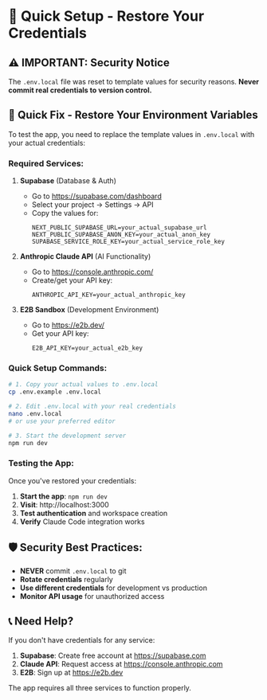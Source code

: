 # 🔧 Quick Setup - Restore Your Credentials

## ⚠️ IMPORTANT: Security Notice

The `.env.local` file was reset to template values for security reasons. **Never commit real credentials to version control.**

## 🚀 Quick Fix - Restore Your Environment Variables

To test the app, you need to replace the template values in `.env.local` with your actual credentials:

### Required Services:

1. **Supabase** (Database & Auth)
   - Go to https://supabase.com/dashboard
   - Select your project → Settings → API
   - Copy the values for:
     ```
     NEXT_PUBLIC_SUPABASE_URL=your_actual_supabase_url
     NEXT_PUBLIC_SUPABASE_ANON_KEY=your_actual_anon_key
     SUPABASE_SERVICE_ROLE_KEY=your_actual_service_role_key
     ```

2. **Anthropic Claude API** (AI Functionality)
   - Go to https://console.anthropic.com/
   - Create/get your API key:
     ```
     ANTHROPIC_API_KEY=your_actual_anthropic_key
     ```

3. **E2B Sandbox** (Development Environment)
   - Go to https://e2b.dev/
   - Get your API key:
     ```
     E2B_API_KEY=your_actual_e2b_key
     ```

### Quick Setup Commands:

```bash
# 1. Copy your actual values to .env.local
cp .env.example .env.local

# 2. Edit .env.local with your real credentials
nano .env.local
# or use your preferred editor

# 3. Start the development server
npm run dev
```

### Testing the App:

Once you've restored your credentials:

1. **Start the app**: `npm run dev`
2. **Visit**: http://localhost:3000
3. **Test authentication** and workspace creation
4. **Verify** Claude Code integration works

## 🛡️ Security Best Practices:

- **NEVER** commit `.env.local` to git
- **Rotate credentials** regularly  
- **Use different credentials** for development vs production
- **Monitor API usage** for unauthorized access

## 📞 Need Help?

If you don't have credentials for any service:

1. **Supabase**: Create free account at https://supabase.com
2. **Claude API**: Request access at https://console.anthropic.com
3. **E2B**: Sign up at https://e2b.dev

The app requires all three services to function properly.